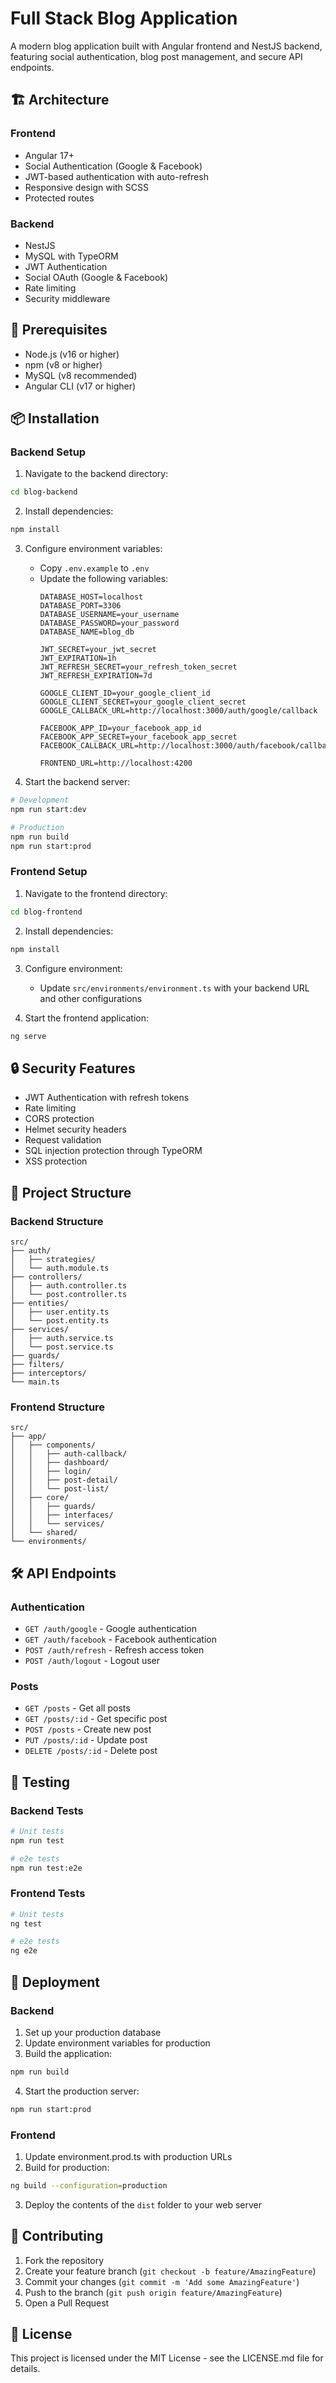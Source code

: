 # Full Stack Blog Application

A modern blog application built with Angular frontend and NestJS backend, featuring social authentication, blog post management, and secure API endpoints.

## 🏗️ Architecture

### Frontend
- Angular 17+
- Social Authentication (Google & Facebook)
- JWT-based authentication with auto-refresh
- Responsive design with SCSS
- Protected routes

### Backend
- NestJS
- MySQL with TypeORM
- JWT Authentication
- Social OAuth (Google & Facebook)
- Rate limiting
- Security middleware

## 🚀 Prerequisites

- Node.js (v16 or higher)
- npm (v8 or higher)
- MySQL (v8 recommended)
- Angular CLI (v17 or higher)

## 📦 Installation

### Backend Setup

1. Navigate to the backend directory:
```bash
cd blog-backend
```

2. Install dependencies:
```bash
npm install
```

3. Configure environment variables:
   - Copy `.env.example` to `.env`
   - Update the following variables:
     ```
     DATABASE_HOST=localhost
     DATABASE_PORT=3306
     DATABASE_USERNAME=your_username
     DATABASE_PASSWORD=your_password
     DATABASE_NAME=blog_db

     JWT_SECRET=your_jwt_secret
     JWT_EXPIRATION=1h
     JWT_REFRESH_SECRET=your_refresh_token_secret
     JWT_REFRESH_EXPIRATION=7d

     GOOGLE_CLIENT_ID=your_google_client_id
     GOOGLE_CLIENT_SECRET=your_google_client_secret
     GOOGLE_CALLBACK_URL=http://localhost:3000/auth/google/callback

     FACEBOOK_APP_ID=your_facebook_app_id
     FACEBOOK_APP_SECRET=your_facebook_app_secret
     FACEBOOK_CALLBACK_URL=http://localhost:3000/auth/facebook/callback

     FRONTEND_URL=http://localhost:4200
     ```

4. Start the backend server:
```bash
# Development
npm run start:dev

# Production
npm run build
npm run start:prod
```

### Frontend Setup

1. Navigate to the frontend directory:
```bash
cd blog-frontend
```

2. Install dependencies:
```bash
npm install
```

3. Configure environment:
   - Update `src/environments/environment.ts` with your backend URL and other configurations

4. Start the frontend application:
```bash
ng serve
```

## 🔒 Security Features

- JWT Authentication with refresh tokens
- Rate limiting
- CORS protection
- Helmet security headers
- Request validation
- SQL injection protection through TypeORM
- XSS protection

## 📁 Project Structure

### Backend Structure
```
src/
├── auth/
│   ├── strategies/
│   └── auth.module.ts
├── controllers/
│   ├── auth.controller.ts
│   └── post.controller.ts
├── entities/
│   ├── user.entity.ts
│   └── post.entity.ts
├── services/
│   ├── auth.service.ts
│   └── post.service.ts
├── guards/
├── filters/
├── interceptors/
└── main.ts
```

### Frontend Structure
```
src/
├── app/
│   ├── components/
│   │   ├── auth-callback/
│   │   ├── dashboard/
│   │   ├── login/
│   │   ├── post-detail/
│   │   └── post-list/
│   ├── core/
│   │   ├── guards/
│   │   ├── interfaces/
│   │   └── services/
│   └── shared/
└── environments/
```

## 🛠️ API Endpoints

### Authentication
- `GET /auth/google` - Google authentication
- `GET /auth/facebook` - Facebook authentication
- `POST /auth/refresh` - Refresh access token
- `POST /auth/logout` - Logout user

### Posts
- `GET /posts` - Get all posts
- `GET /posts/:id` - Get specific post
- `POST /posts` - Create new post
- `PUT /posts/:id` - Update post
- `DELETE /posts/:id` - Delete post

## 🧪 Testing

### Backend Tests
```bash
# Unit tests
npm run test

# e2e tests
npm run test:e2e
```

### Frontend Tests
```bash
# Unit tests
ng test

# e2e tests
ng e2e
```

## 🚀 Deployment

### Backend
1. Set up your production database
2. Update environment variables for production
3. Build the application:
```bash
npm run build
```
4. Start the production server:
```bash
npm run start:prod
```

### Frontend
1. Update environment.prod.ts with production URLs
2. Build for production:
```bash
ng build --configuration=production
```
3. Deploy the contents of the `dist` folder to your web server

## 🤝 Contributing

1. Fork the repository
2. Create your feature branch (`git checkout -b feature/AmazingFeature`)
3. Commit your changes (`git commit -m 'Add some AmazingFeature'`)
4. Push to the branch (`git push origin feature/AmazingFeature`)
5. Open a Pull Request

## 📝 License

This project is licensed under the MIT License - see the LICENSE.md file for details.